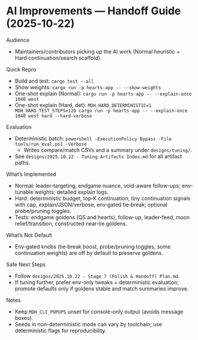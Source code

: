 ﻿# AI Improvements — Handoff Guide (2025‑10‑22)

Audience
- Maintainers/contributors picking up the AI work (Normal heuristic + Hard continuation/search scaffold).

Quick Repro
- Build and test: `cargo test --all`
- Show weights: `cargo run -p hearts-app -- --show-weights`
- One-shot explain (Normal): `cargo run -p hearts-app -- --explain-once 1040 west`
- One-shot explain (Hard, det): `MDH_HARD_DETERMINISTIC=1 MDH_HARD_TEST_STEPS=120 cargo run -p hearts-app -- --explain-once 1040 west hard --hard-verbose`

Evaluation
- Deterministic batch: `powershell -ExecutionPolicy Bypass -File tools/run_eval.ps1 -Verbose`
  - Writes compare/match CSVs and a summary under `designs/tuning/`.
- See `designs/2025.10.22 - Tuning Artifacts Index.md` for all artifact paths.

What’s Implemented
- Normal: leader-targeting, endgame nuance, void-aware follow-ups; env-tunable weights; detailed explain logs.
- Hard: deterministic budget, top‑K continuation, tiny continuation signals with cap, explain/JSON/verbose, env‑gated tie‑break; optional probe/pruning toggles.
- Tests: endgame goldens (QS and hearts), follow-up, leader-feed, moon relief/transition, constructed near‑tie goldens.

What’s Not Default
- Env‑gated knobs (tie‑break boost, probe/pruning toggles, some continuation weights) are off by default to preserve goldens.

Safe Next Steps
- Follow `designs/2025.10.22 - Stage 7 (Polish & Handoff) Plan.md`.
- If tuning further, prefer env-only tweaks + deterministic evaluation; promote defaults only if goldens stable and match summaries improve.

Notes
- Keep `MDH_CLI_POPUPS` unset for console-only output (avoids message boxes).
- Seeds in non-deterministic mode can vary by toolchain; use deterministic flags for reproducibility.